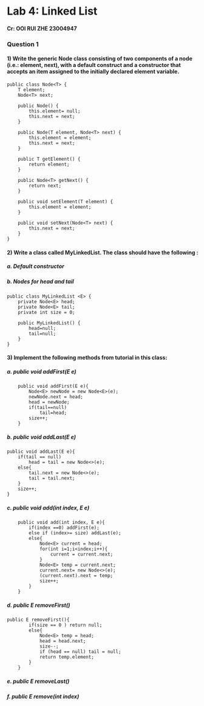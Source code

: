 # Lab 4: Linked List

#### Cr: OOI RUI ZHE 23004947

### Question 1
#### 1) Write the generic Node class consisting of two components of a node (i.e.: element, next), with a default construct and a constructor that accepts an item assigned to the initially declared element variable.
```plaintext
public class Node<T> {
    T element;
    Node<T> next;

    public Node() {
        this.element= null;
        this.next = next;
    }

    public Node(T element, Node<T> next) {
        this.element = element;
        this.next = next;
    }

    public T getElement() {
        return element;
    }

    public Node<T> getNext() {
        return next;
    }

    public void setElement(T element) {
        this.element = element;
    }

    public void setNext(Node<T> next) {
        this.next = next;
    }
}
```

#### 2) Write a class called MyLinkedList. The class should have the following :
##### a. Default constructor
##### b. Nodes for head and tail
```plaintext
public class MyLinkedList <E> {
    private Node<E> head;
    private Node<E> tail;
    private int size = 0;

    public MyLinkedList() {
        head=null;
        tail=null;
    }
}
```

#### 3) Implement the following methods from tutorial in this class:
##### a. public void addFirst(E e)
```plaintext
    public void addFirst(E e){
        Node<E> newNode = new Node<E>(e);
        newNode.next = head;
        head = newNode;
        if(tail==null)
            tail=head;
        size++;
    }
```
##### b. public void addLast(E e)
```plaintext
public void addLast(E e){
    if(tail == null)
        head = tail = new Node<>(e);
    else{
        tail.next = new Node<>(e);
        tail = tail.next;
    }
    size++;
}
```
##### c. public void add(int index, E e)
```plaintext
    public void add(int index, E e){
        if(index ==0) addFirst(e);
        else if (index>= size) addLast(e);
        else{
            Node<E> current = head;
            for(int i=1;i<index;i++){
                current = current.next;
            }
            Node<E> temp = current.next;
            current.next= new Node<>(e);
            (current.next).next = temp;
            size++;
        }
    }
```
##### d. public E removeFirst()
```plaintext
public E removeFirst(){
        if(size == 0 ) return null;
        else{
            Node<E> temp = head;
            head = head.next;
            size--;
            if (head == null) tail = null;
            return temp.element;
        }
    }
```


##### e. public E removeLast()
##### f. public E remove(int index)

